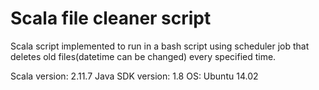 # Scala file cleaner script
Scala script implemented to run in a bash script using scheduler job that deletes old files(datetime can be changed) every specified time.

Scala version: 2.11.7
Java SDK version: 1.8
OS: Ubuntu 14.02
